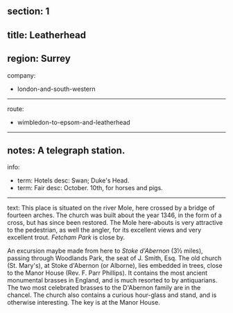 section: 1
----
title: Leatherhead
----
region: Surrey
----
company:
- london-and-south-western
----
route:
- wimbledon-to-epsom-and-leatherhead
----
notes: A telegraph station.
----
info:
- term: Hotels
  desc: Swan; Duke's Head.
- term: Fair
  desc: October. 10th, for horses and pigs.
----
text: This place is situated on the river Mole, here crossed by a bridge of fourteen arches. The church was built about the year 1346, in the form of a cross, but has since been restored. The Mole here-abouts is very attractive to the pedestrian, as well the angler, for its excellent views and very excellent trout. *Fetcham Park* is close by.

An excursion maybe made from here to *Stoke d'Abernon* (3½ miles), passing through Woodlands Park, the seat of J. Smith, Esq. The old church (St. Mary's), at Stoke d'Abernon (or Alborne), lies embedded in trees, close to the Manor House (Rev. F. Parr Phillips). It contains the most ancient monumental brasses in England, and is much resorted to by antiquarians. The two most celebrated brasses to the D'Abernon family are in the chancel. The church also contains a curious hour-glass and stand, and is otherwise interesting. The key is at the Manor House.

